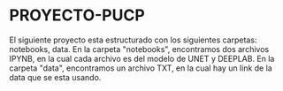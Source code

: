 # PROYECTO-PUCP

El siguiente proyecto esta estructurado con los siguientes carpetas: notebooks, data.
En la carpeta "notebooks", encontramos dos archivos IPYNB, en la cual cada archivo es del modelo de UNET y DEEPLAB.
En la carpeta "data", encontramos un archivo TXT, en la cual hay un link de la data que se esta usando.
